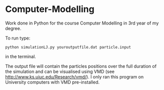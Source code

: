 # Computer-Modelling
Work done in Python for the course Computer Modelling in 3rd year of my degree.

To run type:

`python simulationLJ.py youroutputfile.dat particle.input`

in the terminal.

The output file will contain the particles positions over the full duration of the simulation and can be visualised using VMD (see http://www.ks.uiuc.edu/Research/vmd/).  I only ran this program on University computers with VMD pre-installed.
